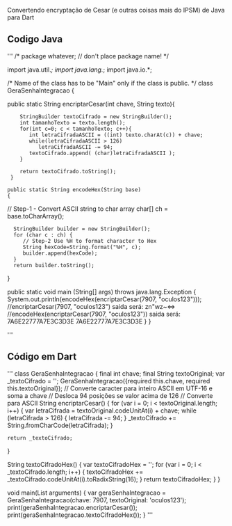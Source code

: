 Convertendo encryptação de Cesar (e outras coisas mais do IPSM) de Java para Dart

## Codigo Java

'''
/* package whatever; // don't place package name! */

import java.util.*;
import java.lang.*;
import java.io.*;

/* Name of the class has to be "Main" only if the class is public. */
class GeraSenhaIntegracao
{

public static String encriptarCesar(int chave, String texto){
       
        StringBuilder textoCifrado = new StringBuilder();
        int tamanhoTexto = texto.length();
        for(int c=0; c < tamanhoTexto; c++){
           int letraCifradaASCII = ((int) texto.charAt(c)) + chave;
           while(letraCifradaASCII > 126)
              letraCifradaASCII -= 94;
           textoCifrado.append( (char)letraCifradaASCII );
        }
       
        return textoCifrado.toString();
     }

    public static String encodeHex(String base)
    {
// Step-1 - Convert ASCII string to char array
      char[] ch = base.toCharArray();

      StringBuilder builder = new StringBuilder();
      for (char c : ch) {
         // Step-2 Use %H to format character to Hex
         String hexCode=String.format("%H", c);
         builder.append(hexCode);
      }
      return builder.toString();  
}

public static void main (String[] args) throws java.lang.Exception
{
System.out.println(encodeHex(encriptarCesar(7907, "oculos123")));
//encriptarCesar(7907, "oculos123") saida será: zn"wz~<=>
//encodeHex(encriptarCesar(7907, "oculos123")) saida será: 7A6E22777A7E3C3D3E
7A6E22777A7E3C3D3E
}
}

'''

## Código em Dart

'''
class GeraSenhaIntegracao {
  final int chave;
  final String textoOriginal;
  var _textoCifrado = '';
  GeraSenhaIntegracao({required this.chave, required this.textoOriginal});
  // Converte caracter para inteiro ASCII em UTF-16 e soma a chave
  // Desloca 94 posições se valor acima de 126
  // Converte para ASCII
  String encriptarCesar() {
    for (var i = 0; i < textoOriginal.length; i++) {
      var letraCifrada = textoOriginal.codeUnitAt(i) + chave;
      while (letraCifrada > 126) {
        letraCifrada -= 94;
      }
      _textoCifrado += String.fromCharCode(letraCifrada);
    }

    return _textoCifrado;
  }

  String textoCifradoHex() {
    var textoCifradoHex = '';
    for (var i = 0; i < _textoCifrado.length; i++) {
      textoCifradoHex += _textoCifrado.codeUnitAt(i).toRadixString(16);
    }
    return textoCifradoHex;
  }
}

void main(List<String> arguments) {
  var geraSenhaIntegracao =
      GeraSenhaIntegracao(chave: 7907, textoOriginal: 'oculos123');
  print(geraSenhaIntegracao.encriptarCesar());
  print(geraSenhaIntegracao.textoCifradoHex());
}
'''
